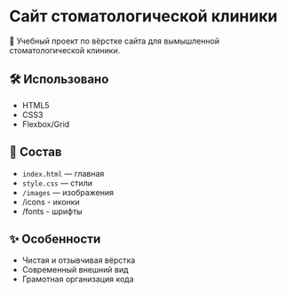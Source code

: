# Сайт стоматологической клиники

🦷 Учебный проект по вёрстке сайта для вымышленной стоматологической клиники.

## 🛠 Использовано

- HTML5
- CSS3
- Flexbox/Grid

## 📁 Состав

- `index.html` — главная
- `style.css` — стили
- `/images` — изображения
- /icons - иконки
- /fonts - шрифты

## ✨ Особенности

- Чистая и отзывчивая вёрстка
- Современный внешний вид
- Грамотная организация кода
